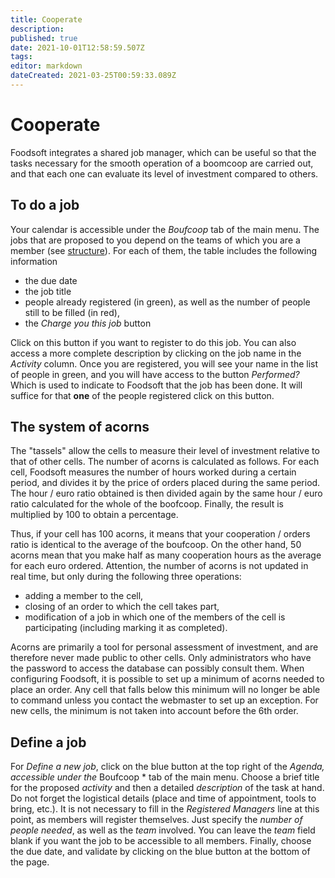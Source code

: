 ```yaml
---
title: Cooperate
description: 
published: true
date: 2021-10-01T12:58:59.507Z
tags: 
editor: markdown
dateCreated: 2021-03-25T00:59:33.089Z
---
```


# Cooperate
Foodsoft integrates a shared job manager, which can be useful so that the tasks necessary for the smooth operation of a boomcoop are carried out, and that each one can evaluate its level of investment compared to others.

## To do a job
Your calendar is accessible under the *Boufcoop* tab of the main menu. The jobs that are proposed to you depend on the teams of which you are a member (see [structure](structure)). For each of them, the table includes the following information
- the due date
- the job title
- people already registered (in green), as well as the number of people still to be filled (in red),
- the *Charge you this job* button

Click on this button if you want to register to do this job. You can also access a more complete description by clicking on the job name in the *Activity* column. Once you are registered, you will see your name in the list of people in green, and you will have access to the button *Performed?* Which is used to indicate to Foodsoft that the job has been done. It will suffice for that **one** of the people registered click on this button.

## The system of acorns
The "tassels" allow the cells to measure their level of investment relative to that of other cells. The number of acorns is calculated as follows. For each cell, Foodsoft measures the number of hours worked during a certain period, and divides it by the price of orders placed during the same period. The hour / euro ratio obtained is then divided again by the same hour / euro ratio calculated for the whole of the boofcoop. Finally, the result is multiplied by 100 to obtain a percentage.

Thus, if your cell has 100 acorns, it means that your cooperation / orders ratio is identical to the average of the boufcoop. On the other hand, 50 acorns mean that you make half as many cooperation hours as the average for each euro ordered. Attention, the number of acorns is not updated in real time, but only during the following three operations:
- adding a member to the cell,
- closing of an order to which the cell takes part,
- modification of a job in which one of the members of the cell is participating (including marking it as completed).

Acorns are primarily a tool for personal assessment of investment, and are therefore never made public to other cells. Only administrators who have the password to access the database can possibly consult them. When configuring Foodsoft, it is possible to set up a minimum of acorns needed to place an order. Any cell that falls below this minimum will no longer be able to command unless you contact the webmaster to set up an exception. For new cells, the minimum is not taken into account before the 6th order.

## Define a job
For *Define a new job*, click on the blue button at the top right of the *Agenda, accessible under the* Boufcoop * tab of the main menu. Choose a brief title for the proposed *activity* and then a detailed *description* of the task at hand. Do not forget the logistical details (place and time of appointment, tools to bring, etc.). It is not necessary to fill in the *Registered Managers* line at this point, as members will register themselves. Just specify the *number of people needed*, as well as the *team* involved. You can leave the *team* field blank if you want the job to be accessible to all members. Finally, choose the due date, and validate by clicking on the blue button at the bottom of the page.